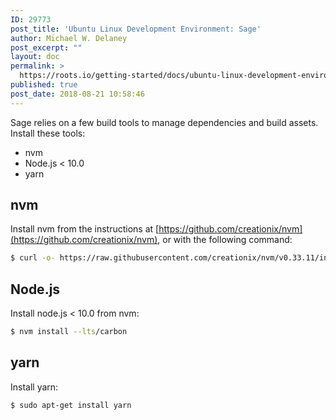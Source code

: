 ```yaml
---
ID: 29773
post_title: 'Ubuntu Linux Development Environment: Sage'
author: Michael W. Delaney
post_excerpt: ""
layout: doc
permalink: >
  https://roots.io/getting-started/docs/ubuntu-linux-development-environment-sage/
published: true
post_date: 2018-08-21 10:58:46
---
```

Sage relies on a few build tools to manage dependencies and build assets. Install these tools:

- nvm
- Node.js < 10.0
- yarn

## nvm

Install nvm from the instructions at [https://github.com/creationix/nvm](https://github.com/creationix/nvm), or with the following command:

```sh
$ curl -o- https://raw.githubusercontent.com/creationix/nvm/v0.33.11/install.sh | bash
```

## Node.js

Install node.js < 10.0 from nvm:

```sh
$ nvm install --lts/carbon
```

## yarn

Install yarn:

```sh
$ sudo apt-get install yarn
```